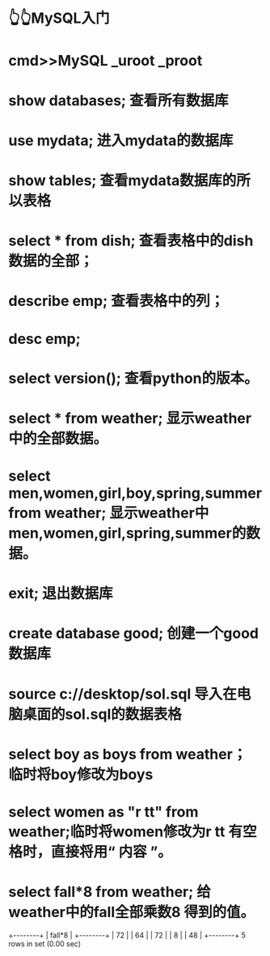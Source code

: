 # 👆👆MySQL入门
# cmd>>MySQL _uroot _proot
# show databases; 查看所有数据库
# use mydata; 进入mydata的数据库
# show tables; 查看mydata数据库的所以表格
# select * from dish; 查看表格中的dish数据的全部；
# describe emp;   查看表格中的列；
# desc emp;
# select version(); 查看python的版本。
# select * from weather;  显示weather中的全部数据。
# select men,women,girl,boy,spring,summer from weather;  显示weather中men,women,girl,spring,summer的数据。


# exit;    退出数据库
# create database good;  创建一个good数据库
# source c://desktop/sol.sql  导入在电脑桌面的sol.sql的数据表格
# select boy as boys from weather；  临时将boy修改为boys
# select women as "r tt" from weather;临时将women修改为r tt 有空格时，直接将用“ 内容 ”。
#    select fall*8 from weather;  给weather中的fall全部乘数8 得到的值。
+--------+
| fall*8 |
+--------+
|     72 |
|     64 |
|     72 |
|      8 |
|     48 |
+--------+
5 rows in set (0.00 sec)

#
#
#
#
#
#
#
#
#
#
